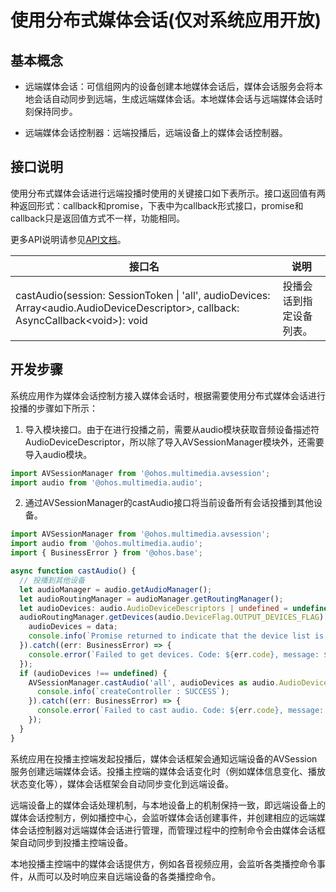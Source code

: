 # 使用分布式媒体会话(仅对系统应用开放)

## 基本概念

- 远端媒体会话：可信组网内的设备创建本地媒体会话后，媒体会话服务会将本地会话自动同步到远端，生成远端媒体会话。本地媒体会话与远端媒体会话时刻保持同步。

- 远端媒体会话控制器：远端投播后，远端设备上的媒体会话控制器。

## 接口说明

使用分布式媒体会话进行远端投播时使用的关键接口如下表所示。接口返回值有两种返回形式：callback和promise，下表中为callback形式接口，promise和callback只是返回值方式不一样，功能相同。

更多API说明请参见[API文档](../../reference/apis-avsession-kit/js-apis-avsession.md)。

| 接口名 | 说明 | 
| -------- | -------- |
| castAudio(session: SessionToken \| 'all', audioDevices: Array&lt;audio.AudioDeviceDescriptor&gt;, callback: AsyncCallback&lt;void&gt;): void | 投播会话到指定设备列表。 | 

## 开发步骤

系统应用作为媒体会话控制方接入媒体会话时，根据需要使用分布式媒体会话进行投播的步骤如下所示：

1. 导入模块接口。由于在进行投播之前，需要从audio模块获取音频设备描述符AudioDeviceDescriptor，所以除了导入AVSessionManager模块外，还需要导入audio模块。
     
```ts
import AVSessionManager from '@ohos.multimedia.avsession';
import audio from '@ohos.multimedia.audio';
```

2. 通过AVSessionManager的castAudio接口将当前设备所有会话投播到其他设备。
     
```ts
import AVSessionManager from '@ohos.multimedia.avsession';
import audio from '@ohos.multimedia.audio';
import { BusinessError } from '@ohos.base';

async function castAudio() {
  // 投播到其他设备
  let audioManager = audio.getAudioManager();
  let audioRoutingManager = audioManager.getRoutingManager();
  let audioDevices: audio.AudioDeviceDescriptors | undefined = undefined;
  audioRoutingManager.getDevices(audio.DeviceFlag.OUTPUT_DEVICES_FLAG).then((data) => {
    audioDevices = data;
    console.info(`Promise returned to indicate that the device list is obtained.`);
  }).catch((err: BusinessError) => {
    console.error(`Failed to get devices. Code: ${err.code}, message: ${err.message}`);
  });
  if (audioDevices !== undefined) {
    AVSessionManager.castAudio('all', audioDevices as audio.AudioDeviceDescriptors).then(() => {
      console.info(`createController : SUCCESS`);
    }).catch((err: BusinessError) => {
      console.error(`Failed to cast audio. Code: ${err.code}, message: ${err.message}`);
    });
  }
}

```

   系统应用在投播主控端发起投播后，媒体会话框架会通知远端设备的AVSession服务创建远端媒体会话。投播主控端的媒体会话变化时（例如媒体信息变化、播放状态变化等），媒体会话框架会自动同步变化到远端设备。

   远端设备上的媒体会话处理机制，与本地设备上的机制保持一致，即远端设备上的媒体会话控制方，例如播控中心，会监听媒体会话创建事件，并创建相应的远端媒体会话控制器对远端媒体会话进行管理，而管理过程中的控制命令会由媒体会话框架自动同步到投播主控端设备。

   本地投播主控端中的媒体会话提供方，例如各音视频应用，会监听各类播控命令事件，从而可以及时响应来自远端设备的各类播控命令。
